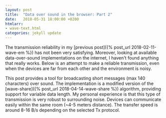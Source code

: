 ```yaml
---
layout: post
title:  "Data over sound in the browser: Part 2"
date:   2018-05-31 18:00:00 +0200
htmlarr:
- wave-text.html
categories: jekyll update
---
```


The transmission reliability in my [previous post]({% post_url 2018-02-11-wave-em %}) has not been very satisfying.
Moreover, looking at available data-over-sound implementations on the internet, I haven't found anything that really
works. Below is an attempt to make a reliable transmission, even when the devices are far from each other and the
environment is noisy.

This post provides a tool for broadcasting short messages (max 140 characters) over sound. The implementation is a
modified version of the [wave-share]({% post_url 2018-04-14-wave-share %}) algorithm, providing support for variable
data length. My personal experience is that this type of transmission is very robust to surrounding noise. Devices can
communicate easily within the same room (~4-5 meters distance). The transfer speed is around 8-16 B/s depending on the
selected Tx protocol.
